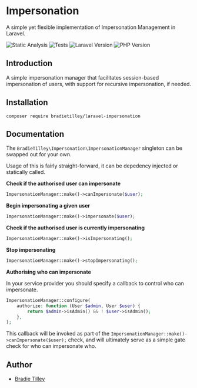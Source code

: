 # Impersonation

A simple yet flexible implementation of Impersonation Management in Laravel.

![Static Analysis](https://github.com/bradietilley/laravel-impersonation/actions/workflows/static.yml/badge.svg)
![Tests](https://github.com/bradietilley/laravel-impersonation/actions/workflows/tests.yml/badge.svg)
![Laravel Version](https://img.shields.io/badge/Laravel%20Version-%E2%89%A5%2011.0-F9322C)
![PHP Version](https://img.shields.io/badge/PHP%20Version-%E2%89%A5%208.3-4F5B93)

## Introduction

A simple impersonation manager that facilitates session-based impersonation of users, with support for recursive impersonation, if needed.


## Installation

```
composer require bradietilley/laravel-impersonation
```


## Documentation

The `BradieTilley\Impersonation\ImpersonationManager` singleton can be swapped out for your own.

Usage of this is fairly straight-forward, it can be depedency injected or statically called.

**Check if the authorised user can impersonate**

```php
ImpersonationManager::make()->canImpersonate($user);
```

**Begin impersonating a given user**

```php
ImpersonationManager::make()->impersonate($user);
```

**Check if the authorised user is currently impersonating**

```php
ImpersonationManager::make()->isImpersonating();
```

**Stop impersonating**

```php
ImpersonationManager::make()->stopImpersonating();
```

**Authorising who can impersonate**

In your service provider you should specify a callback to control who can impersonate.

```php
ImpersonationManager::configure(
    authorize: function (User $admin, User $user) {
        return $admin->isAdmin() && ! $user->isAdmin();
    },
);
```

This callback will be invoked as part of the `ImpersonationManager::make()->canImpersonate($user);` check, and will ultimately serve as a simple gate check for who can impersonate who.

## Author

- [Bradie Tilley](https://github.com/bradietilley)
